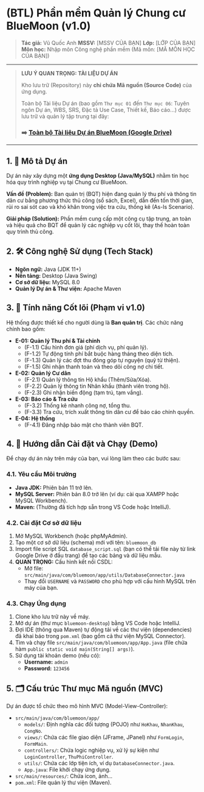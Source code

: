 # (BTL) Phần mềm Quản lý Chung cư BlueMoon (v1.0)

> **Tác giả:** Vũ Quốc Anh
> **MSSV:** [MSSV CỦA BẠN]
> **Lớp:** [LỚP CỦA BẠN]
> **Môn học:** Nhập môn Công nghệ phần mềm (Mã môn: [MÃ MÔN HỌC CỦA BẠN])

---

> **LƯU Ý QUAN TRỌNG: TÀI LIỆU DỰ ÁN**
> 
> Kho lưu trữ (Repository) này **chỉ chứa Mã nguồn (Source Code)** của ứng dụng.
> 
> Toàn bộ Tài liệu Dự án (bao gồm `Thư mục 01` đến `Thư mục 06`: Tuyên ngôn Dự án, WBS, SRS, Đặc tả Use Case, Thiết kế, Báo cáo...) được lưu trữ và quản lý tập trung tại đây:
> 
> ### ➡️ **[Toàn bộ Tài liệu Dự án BlueMoon (Google Drive)](https://drive.google.com/drive/folders/1XDtw1UxgtzvF0eWAdbl8XzQ4arjFJObt)**

---

## 1. 📝 Mô tả Dự án

Dự án này xây dựng một **ứng dụng Desktop (Java/MySQL)** nhằm tin học hóa quy trình nghiệp vụ tại Chung cư BlueMoon.

**Vấn đề (Problem):** Ban quản trị (BQT) hiện đang quản lý thu phí và thông tin dân cư bằng phương thức thủ công (sổ sách, Excel), dẫn đến tốn thời gian, rủi ro sai sót cao và khó khăn trong việc tra cứu, thống kê (As-Is Scenario).

**Giải pháp (Solution):** Phần mềm cung cấp một công cụ tập trung, an toàn và hiệu quả cho BQT để quản lý các nghiệp vụ cốt lõi, thay thế hoàn toàn quy trình thủ công.

## 2. 🛠️ Công nghệ Sử dụng (Tech Stack)

* **Ngôn ngữ:** Java (JDK 11+)
* **Nền tảng:** Desktop (Java Swing)
* **Cơ sở dữ liệu:** MySQL 8.0
* **Quản lý Dự án & Thư viện:** Apache Maven

## 3. 🎯 Tính năng Cốt lõi (Phạm vi v1.0)

Hệ thống được thiết kế cho người dùng là **Ban quản trị**. Các chức năng chính bao gồm:

* **E-01: Quản lý Thu phí & Tài chính**
    * (F-1.1) Cấu hình đơn giá (phí dịch vụ, phí quản lý).
    * (F-1.2) Tự động tính phí bắt buộc hàng tháng theo diện tích.
    * (F-1.3) Quản lý các đợt thu đóng góp tự nguyện (quỹ từ thiện).
    * (F-1.5) Ghi nhận thanh toán và theo dõi công nợ chi tiết.
* **E-02: Quản lý Cư dân**
    * (F-2.1) Quản lý thông tin Hộ khẩu (Thêm/Sửa/Xóa).
    * (F-2.2) Quản lý thông tin Nhân khẩu (thành viên trong hộ).
    * (F-2.3) Ghi nhận biến động (tạm trú, tạm vắng).
* **E-03: Báo cáo & Tra cứu**
    * (F-3.2) Thống kê nhanh công nợ, tổng thu.
    * (F-3.3) Tra cứu, trích xuất thông tin dân cư để báo cáo chính quyền.
* **E-04: Hệ thống**
    * (F-4.1) Đăng nhập bảo mật cho thành viên BQT.

## 4. 🚀 Hướng dẫn Cài đặt và Chạy (Demo)

Để chạy dự án này trên máy của bạn, vui lòng làm theo các bước sau:

### 4.1. Yêu cầu Môi trường

* **Java JDK:** Phiên bản 11 trở lên.
* **MySQL Server:** Phiên bản 8.0 trở lên (ví dụ: cài qua XAMPP hoặc MySQL Workbench).
* **Maven:** (Thường đã tích hợp sẵn trong VS Code hoặc IntelliJ).

### 4.2. Cài đặt Cơ sở dữ liệu

1.  Mở MySQL Workbench (hoặc phpMyAdmin).
2.  Tạo một cơ sở dữ liệu (schema) mới với tên: `bluemoon_db`
3.  Import file script SQL `database_script.sql` (bạn có thể tải file này từ link Google Drive ở đầu trang) để tạo các bảng và dữ liệu mẫu.
4.  **QUAN TRỌNG:** Cấu hình kết nối CSDL:
    * Mở file: `src/main/java/com/bluemoon/app/utils/DatabaseConnector.java`
    * Thay đổi `USERNAME` và `PASSWORD` cho phù hợp với cấu hình MySQL trên máy của bạn.

### 4.3. Chạy Ứng dụng

1.  Clone kho lưu trữ này về máy.
2.  Mở dự án (thư mục `bluemoon-desktop`) bằng VS Code hoặc IntelliJ.
3.  Đợi IDE (thông qua Maven) tự động tải về các thư viện (dependencies) đã khai báo trong `pom.xml` (bao gồm cả thư viện MySQL Connector).
4.  Tìm và chạy file `src/main/java/com/bluemoon/app/App.java` (file chứa hàm `public static void main(String[] args)`).
5.  Sử dụng tài khoản demo (nếu có):
    * **Username:** `admin`
    * **Password:** `123456`

## 5. 🗂️ Cấu trúc Thư mục Mã nguồn (MVC)

Dự án được tổ chức theo mô hình MVC (Model-View-Controller):

* `src/main/java/com/bluemoon/app/`
    * `models/`: Định nghĩa các đối tượng (POJO) như `HoKhau`, `NhanKhau`, `CongNo`.
    * `views/`: Chứa các file giao diện (JFrame, JPanel) như `FormLogin`, `FormMain`.
    * `controllers/`: Chứa logic nghiệp vụ, xử lý sự kiện như `LoginController`, `ThuPhiController`.
    * `utils/`: Chứa các lớp tiện ích, ví dụ `DatabaseConnector.java`.
    * `App.java`: File khởi chạy ứng dụng.
* `src/main/resources/`: Chứa icon, ảnh...
* `pom.xml`: File quản lý thư viện (Maven).